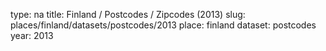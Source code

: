 type: na
title: Finland / Postcodes / Zipcodes (2013)
slug: places/finland/datasets/postcodes/2013
place: finland
dataset: postcodes
year: 2013
